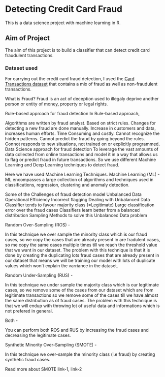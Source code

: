 # Detecting Credit Card Fraud 
This is a data science project with machine learning in R.

## Aim of Project
The aim of this project is to build a classifier that can detect credit card fraudulent transactions. 
### Dataset used 
For carrying out the credit card fraud detection, I used the [Card Transactions dataset](https://drive.google.com/file/d/1CTAlmlREFRaEN3NoHHitewpqAtWS5cVQ/view) that contains a mix of fraud as well as non-fraudulent transactions.

What is Fraud?
Fraud is an act of deception used to illegaly deprive another person or entity of money, property or legal rights.

Rule-based approach for fraud detection
In Rule-based approach,

Algorithms are written by fraud analyst.
Based on strict rules.
Changes for detecting a new fraud are done manually.
Increase in customers and data, increases human efforts.
Time Consuming and costly.
Cannot recognize the hidden patterns.
Cannot predict the fraud by going beyond the rules.
Connot responds to new situations, not trained on or explicitly programmed.
Data Science approach for fraud detection
To leverage the vast amounts of data collected from online transactions and model it in a way that allows us to flag or predict fraud in future transactions.
So we use different Machine Learning and Deep Learning techniques to detect fraud.

Here we have used Machine Learning Techniques.
Machine Learning (ML) - ML encompasses a large collection of algorithms and techniques used in classifications, regression, clustering and anomaly detection.

Some of the Challenges of fraud detection model
Unbalanced Data
Operational Efficiency
Incorrect flagging
Dealing with Unbalanced Data
Classifier tends to favour majority class (=Legitimate)
Large classification error over the fraud cases
Classifiers learn better from a balanced distribution
Sampling Methods to solve this Unbalanced Data problem

Random Over-Sampling (ROS) -

In this technique we over sample the minority class which is our fraud cases, so we copy the cases that are already present in are fradulent cases, so me copy the same cases multiple times till we reach the threshold value that we want in our dataset. The problem with this technique is that it is done by creating the duplicating lots fraud cases that are already present in our dataset that means we will be training our model with lots of duplicate values which won't explain the varriance in the dataset.

Random Under-Sampling (RUS) -

In this technique we under sample the majority class which is our legitimate cases, so we remove some of the cases from our dataset which are from legitimate transactions so we remove some of the cases till we have almost the same distribution as of fraud cases. The problem with this technique is that we will endup with throwing lot of useful data and informations which is not prefered in general.

Both -

You can perform both ROS and RUS by increasing the fraud cases and decreasing the legitimate cases.

Synthetic Minority Over-Sampling (SMOTE) -

In this technique we over-sample the minority class (i.e fraud) by creating synthetic fraud cases.

Read more about SMOTE link-1, link-2

















